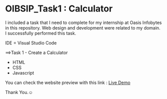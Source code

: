 # OIBSIP_Task1  : Calculator

I included a task that I need to complete for my internship at Oasis Infobytes in this repository.
Web design and development were related to my domain.
I successfully performed this task.

IDE = Visual Studio Code

==>Task 1 - Create a Calculator 
  - HTML
  - CSS
  - Javascript 

You can check the website preview with this link : [Live Demo]( )

   Thank You.☺
  
